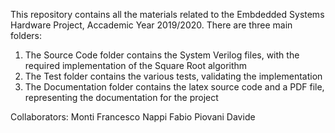This repository contains all the materials related to the Embdedded Systems Hardware Project, Accademic Year 2019/2020.
There are three main folders:

1) The Source Code folder contains the System Verilog files, with the required implementation of the Square Root algorithm
2) The Test folder contains the various tests, validating the implementation
3) The Documentation folder contains the latex source code and a PDF file, representing the documentation for the project

Collaborators:
Monti Francesco
Nappi Fabio
Piovani Davide

